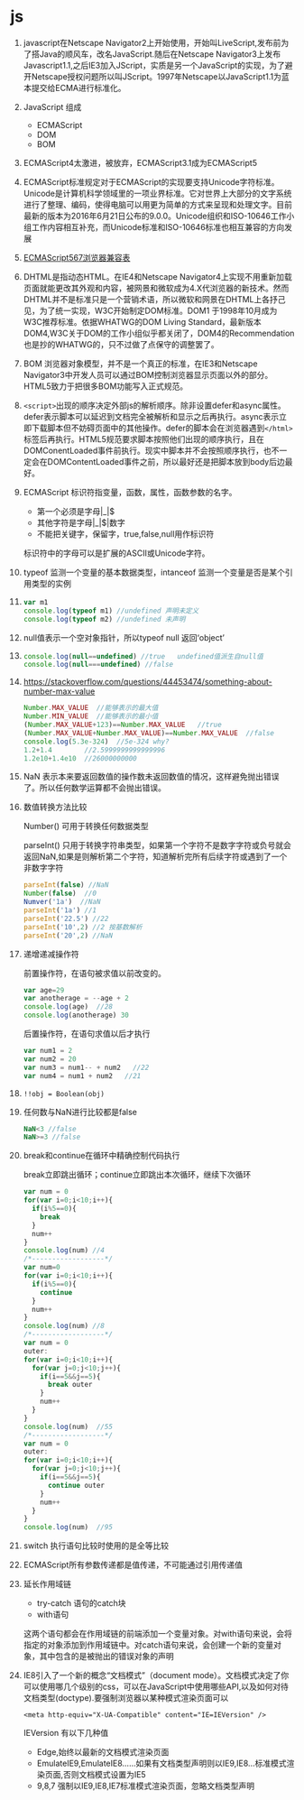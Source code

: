 # js 

1. javascript在Netscape Navigator2上开始使用，开始叫LiveScript,发布前为了搭Java的顺风车，改名JavaScript.随后在Netscape Navigator3上发布Javascript1.1,之后IE3加入JScript，实质是另一个JavaScript的实现，为了避开Netscape授权问题所以叫JScript。1997年Netscape以JavaScript1.1为蓝本提交给ECMA进行标准化。

2. JavaScript 组成

   * ECMAScript
   * DOM
   * BOM

3. ECMAScript4太激进，被放弃，ECMAScript3.1成为ECMAScript5

4. ECMAScript标准规定对于ECMAScript的实现要支持Unicode字符标准。Unicode是计算机科学领域里的一项业界标准。它对世界上大部分的文字系统进行了整理、编码，使得电脑可以用更为简单的方式来呈现和处理文字。目前最新的版本为2016年6月21日公布的9.0.0。Unicode组织和ISO-10646工作小组工作内容相互补充，而Unicode标准和ISO-10646标准也相互兼容的方向发展

5. [ECMAScript567浏览器兼容表](http://kangax.github.io/compat-table/es5/)

6. DHTML是指动态HTML。在IE4和Netscape Navigator4上实现不用重新加载页面就能更改其外观和内容，被网景和微软成为4.X代浏览器的新技术。然而DHTML并不是标准只是一个营销术语，所以微软和网景在DHTML上各抒己见，为了统一实现，W3C开始制定DOM标准。DOM1 于1998年10月成为W3C推荐标准。依据WHATWG的DOM Living Standard，最新版本DOM4,W3C关于DOM的工作小组似乎都关闭了，DOM4的Recommendation 也是抄的WHATWG的，只不过做了点保守的调整罢了。

7. BOM 浏览器对象模型，并不是一个真正的标准，在IE3和Netscape Navigator3中开发人员可以通过BOM控制浏览器显示页面以外的部分。HTML5致力于把很多BOM功能写入正式规范。

8. `<script>`出现的顺序决定外部js的解析顺序。除非设置defer和async属性。defer表示脚本可以延迟到文档完全被解析和显示之后再执行。async表示立即下载脚本但不妨碍页面中的其他操作。defer的脚本会在浏览器遇到`</html>`标签后再执行。HTML5规范要求脚本按照他们出现的顺序执行，且在DOMConentLoaded事件前执行。现实中脚本并不会按照顺序执行，也不一定会在DOMContentLoaded事件之前，所以最好还是把脚本放到body后边最好。

9. ECMAScript 标识符指变量，函数，属性，函数参数的名字。

   * 第一个必须是字母|_|$
   * 其他字符是字母|_|$|数字
   * 不能把关键字，保留字，true,false,null用作标识符

   标识符中的字母可以是扩展的ASCII或Unicode字符。

10. typeof 监测一个变量的基本数据类型，intanceof 监测一个变量是否是某个引用类型的实例

11. ```javascript
    var m1 
    console.log(typeof m1) //undefined 声明未定义
    console.log(typeof m2) //undefined 未声明
    ```

12. null值表示一个空对象指针，所以typeof null 返回‘object’

13. ```javascript
    console.log(null==undefined) //true   undefined值派生自null值
    console.log(null===undefined) //false
    ```

14. https://stackoverflow.com/questions/44453474/something-about-number-max-value

    ```javascript
    Number.MAX_VALUE  //能够表示的最大值 
    Number.MIN_VALUE  //能够表示的最小值	
    (Number.MAX_VALUE+123)==Number.MAX_VALUE   //true
    (Number.MAX_VALUE+Number.MAX_VALUE)==Number.MAX_VALUE  //false
    console.log(5.3e-324)  //5e-324 why?
    1.2+1.4        //2.5999999999999996
    1.2e10+1.4e10  //26000000000
    ```

15. NaN 表示本来要返回数值的操作数未返回数值的情况，这样避免抛出错误了。所以任何数学运算都不会抛出错误。

16. 数值转换方法比较

    Number() 可用于转换任何数据类型

    parseInt() 只用于转换字符串类型，如果第一个字符不是数字字符或负号就会返回NaN,如果是则解析第二个字符，知道解析完所有后续字符或遇到了一个非数字字符

    ```javascript
    parseInt(false) //NaN
    Number(false)  //0
    Numver('1a')  //NaN
    parseInt('1a') //1
    parseInt('22.5') //22
    parseInt('10',2) //2 按基数解析
    parseInt('20',2) //NaN
    ```

17. 递增递减操作符

    前置操作符，在语句被求值以前改变的。

    ```javascript
    var age=29
    var anotherage = --age + 2	
    console.log(age)  //28
    console.log(anotherage) 30
    ```

    后置操作符，在语句求值以后才执行

    ```javascript
    var num1 = 2
    var num2 = 20
    var num3 = num1-- + num2   //22
    var num4 = num1 + num2   //21
    ```

18. `!!obj = Boolean(obj)`

19. 任何数与NaN进行比较都是false

    ```javascript
    NaN<3 //false
    NaN>=3 //false		
    ```

20. break和continue在循环中精确控制代码执行

    break立即跳出循环；continue立即跳出本次循环，继续下次循环

    ```javascript
    var num = 0
    for(var i=0;i<10;i++){
      if(i%5==0){
        break
      }
      num++
    }
    console.log(num) //4
    /*------------------*/
    var num=0
    for(var i=0;i<10;i++){
      if(i%5==0){
        continue
      }
      num++
    }
    console.log(num) //8
    /*------------------*/
    var num = 0
    outer:
    for(var i=0;i<10;i++){
      for(var j=0;j<10;j++){
        if(i==5&&j==5){
          break outer
        }
        num++
      } 
    }
    console.log(num)  //55
    /*------------------*/
    var num = 0
    outer:
    for(var i=0;i<10;i++){
      for(var j=0;j<10;j++){
        if(i==5&&j==5){
          continue outer
        }
        num++
      } 
    }
    console.log(num)  //95
    ```

21. switch 执行语句比较时使用的是全等比较

22. ECMAScript所有参数传递都是值传递，不可能通过引用传递值

23. 延长作用域链

    * try-catch 语句的catch块
    * with语句

    这两个语句都会在作用域链的前端添加一个变量对象。对with语句来说，会将指定的对象添加到作用域链中。对catch语句来说，会创建一个新的变量对象，其中包含的是被抛出的错误对象的声明

24. IE8引入了一个新的概念“文档模式”（document mode）。文档模式决定了你可以使用哪几个级别的css，可以在JavaScript中使用哪些API,以及如何对待文档类型(doctype).要强制浏览器以某种模式渲染页面可以

    `<meta http-equiv="X-UA-Compatible" content="IE=IEVersion" />`

    IEVersion 有以下几种值

    * Edge,始终以最新的文档模式渲染页面
    * EmulateIE9,EmulateIE8……如果有文档类型声明则以IE9,IE8…标准模式渲染页面,否则文档模式设置为IE5
    * 9,8,7 强制以IE9,IE8,IE7标准模式渲染页面，忽略文档类型声明